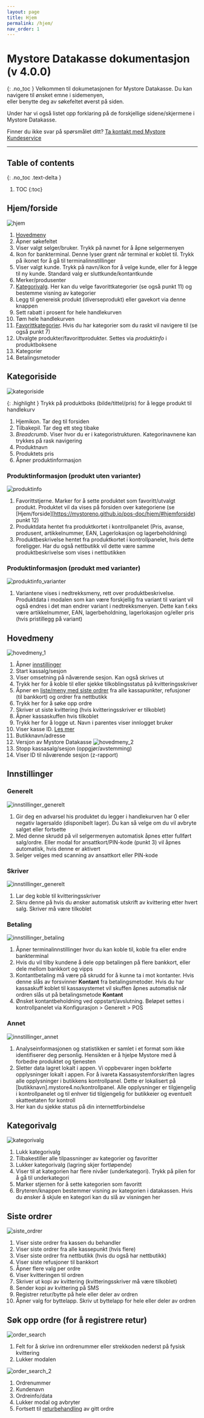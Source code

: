 ```yaml
---
layout: page
title: Hjem
permalink: /hjem/
nav_order: 1
---
```


# Mystore Datakasse dokumentasjon (v 4.0.0)
{: .no_toc }
Velkommen til dokumetasjonen for Mystore Datakasse. Du kan navigere til ønsket emne i sidemenyen,<br> eller benytte deg av søkefeltet øverst på siden. 

Under har vi også listet opp forklaring på de forskjellige sidene/skjermene i Mystore Datakasse.

Finner du ikke svar på spørsmålet ditt? [Ta kontakt med Mystore Kundeservice](https://www.mystore.no/kontakt-oss) 

--- 

## Table of contents
{: .no_toc .text-delta }

1. TOC
{:toc}

## Hjem/forside
![hjem](/pos-doc/assets/images/dokumentasjon_index_page.jpg)

1. [Hovedmeny](https://mystoreno.github.io/pos-doc/hjem/#h)
2. Åpner søkefeltet
3. Viser valgt selger/bruker. Trykk på navnet for å åpne selgermenyen
4. Ikon for bankterminal. Denne lyser grønt når terminal er koblet til. Trykk på ikonet for å gå til terminalinnstillinger
5. Viser valgt kunde. Trykk på navn/ikon for å velge kunde, eller for å legge til ny kunde. Standard valg er sluttkunde/kontantkunde
6. Merker/produsenter
7. [Kategorivalg](https://mystoreno.github.io/pos-doc/hjem/#kategorivalg). Her kan du velge favorittkategorier (se også punkt 11) og bestemme visning av kategorier
8. Legg til genereisk produkt (diverseprodukt) eller gavekort via denne knappen
9. Sett rabatt i prosent for hele handlekurven
10. Tøm hele handlekurven
11. [Favorittkategorier](https://mystoreno.github.io/pos-doc/hjem/#kategorivalg). Hvis du har kategorier som du raskt vil navigere til (se også punkt 7)
12. Utvalgte produkter/favorittprodukter. Settes via _produktinfo_ i produktboksene
13. Kategorier
14. Betalingsmetoder

## Kategoriside
![kategoriside](/pos-doc/assets/images/dokumentasjon_kategori.jpg)

{: .highlight }
Trykk på produktboks (bilde/tittel/pris) for å legge produkt til handlekurv

1. Hjemikon. Tar deg til forsiden
2. Tilbakepil. Tar deg ett steg tibake
3. _Breadcrumb_. Viser hvor du er i kategoristrukturen. Kategorinavnene kan trykkes på rask navigering
4. Produktnavn
5. Produktets pris
6. Åpner produktinformasjon

### Produktinformasjon (produkt uten varianter)
![produktinfo](/pos-doc/assets/images/dokumentasjon_produktinfo.jpg)

1. Favorittstjerne. Marker for å sette produktet som favoritt/utvalgt produkt. Produktet vil da vises på forsiden over kategoriene (se [Hjem/forside][https://mystoreno.github.io/pos-doc/hjem/#hjemforside) punkt 12)
2. Produktdata hentet fra produktkortet i kontrollpanelet (Pris, avanse, produsent, artikkelnummer, EAN, Lagerlokasjon og lagerbeholdning)
3. Produktbeskrivelse hentet fra produktkortet i kontrollpanelet, hvis dette foreligger. Har du også nettbutikk vil dette være samme produktbeskrivelse som vises i nettbutikken

### Produktinformasjon (produkt med varianter)
![produktinfo_varianter](/pos-doc/assets/images/dokumentasjon_produktinfo_variant.jpg)

1. Variantene vises i nedtrekksmeny, rett over produktbeskrivelse. Produktdata i modalen som kan være forskjellig fra variant til variant vil også endres i det man endrer variant i nedtrekksmenyen. Dette kan f.eks være artikkelnummer, EAN, lagerbeholdning, lagerlokasjon og/eller pris (hvis pristillegg på variant) 

## Hovedmeny
![hovedmeny_1](/pos-doc/assets/images/dokumentasjon_hovedmeny_1.jpg)

1. Åpner [innstillinger](https://mystoreno.github.io/pos-doc/hjem/#innstillinger)
2. Start kassalg/sesjon
3. Viser omsetning på nåværende sesjon. Kan også skrives ut
4. Trykk her for å koble til eller sjekke tilkoblingsstatus på kvitteringsskriver 
5. Åpner en [liste/meny med siste ordrer](https://mystoreno.github.io/pos-doc/hjem/#siste-ordrer) fra alle kassapunkter, refusjoner (til bankkort) og ordrer fra nettbutikk
6. Trykk her for å søke opp ordre
7. Skriver ut siste kvittering (hvis kvitteringsskriver er tilkoblet)
8. Åpner kassaskuffen hvis tilkoblet
9. Trykk her for å logge ut. Navn i parentes viser innlogget bruker
10. Viser kasse ID. [Les mer](https://mystoreno.github.io/pos-doc/kom-i-gang/kassapunkter/)
11. Butikknavn/adresse
12. Versjon av Mystore Datakasse
![hovedmeny_2](/pos-doc/assets/images/dokumentasjon_hovedmeny_2.jpg)
13. Stopp kassasalg/sesjon (oppgjør/avstemming)
14. Viser ID til nåværende sesjon (z-rapport)

## Innstillinger
### Generelt
![innstillinger_generelt](/pos-doc/assets/images/dokumentasjon_innstilinger_generelt.jpg)

1. Gir deg en advarsel his produktet du legger i handlekurven har 0 eller
negativ lagersaldo (disponibelt lager). Du kan så velge om du vil avbryte salget eller fortsette 
2. Med denne skrudd på vil selgermenyen automatisk åpnes etter fullført salg/ordre. Eller modal for ansattkort/PIN-kode (punkt 3) vil åpnes automatisk, hvis denne er aktivert
3. Selger velges med scanning av ansattkort eller PIN-kode

### Skriver
![innstillinger_generelt](/pos-doc/assets/images/dokumentasjon_innstilinger_skriver.jpg)

1. Lar deg koble til kvitteringsskriver
2. Skru denne på hvis du ønsker automatisk utskrift av kvittering etter hvert salg. Skriver må være tilkoblet

### Betaling
![innstillinger_betaling](/pos-doc/assets/images/dokumentasjon_innstilinger_betaling.jpg)

1. Åpner terminalinnstillinger hvor du kan koble til, koble fra eller endre bankterminal
2. Hvis du vil tilby kundene å dele opp betalingen på flere bankkort, eller dele mellom bankkort og vipps 
3. Kontantbetaling må være på skrudd for å kunne ta i mot kontanter. Hvis denne slås av forsvinner **Kontant** fra betalingsmetoder. Hvis du har kassaskuff koblet til kassasystemet vil skuffen åpnes automatisk når ordren slås ut på betalingsmetode **Kontant**
4. Ønsket kontantbeholdning ved oppstart/avslutning. Beløpet settes i kontrollpanelet via Konfigurasjon > Generelt > POS

### Annet
![innstillinger_annet](/pos-doc/assets/images/dokumentasjon_innstilinger_annet.jpg)

1. Analyseinformasjonen og statistikken er samlet i et format som ikke identifiserer deg personlig. Hensikten er å hjelpe Mystore med å forbedre produktet og tjenesten
2. Sletter data lagret lokalt i appen. Vi oppbevarer ingen bokførte opplysninger lokalt i appen. For å ivareta Kassasystemforskriften lagres alle opplysninger i butikkens kontrollpanel. Dette er lokalisert på [butikknavn].mystore4.no/kontrollpanel. Alle opplysninger er tilgjengelig i kontrollpanelet og til enhver tid tilgjengelig for butikkeier og eventuelt skatteetaten for kontroll
3. Her kan du sjekke status på din internettforbindelse

## Kategorivalg
![kategorivalg](/pos-doc/assets/images/dokumentasjon_kategorivalg.jpg)

1. Lukk kategorivalg
2. Tilbakestiller alle tilpassninger av kategorier og favoritter
3. Lukker kategorivalg (lagring skjer fortløpende)
4. Viser til at kategorien har flere nivåer (underkategori). Trykk på pilen for å gå til underkategori
5. Marker stjernen for å sette kategorien som favoritt
6. Bryteren/knappen bestemmer visning av kategorien i datakassen. Hvis du ønsker å skjule en kategori kan du slå av visningen her 

## Siste ordrer
![siste_ordrer](/pos-doc/assets/images/dokumentasjon_ordrer.jpg)

1. Viser siste ordrer fra kassen du behandler
2. Viser siste ordrer fra alle kassepunkt (hvis flere)
3. Viser siste ordrer fra nettbutikk (hvis du også har nettbutikk)
4. Viser siste refusjoner til bankkort
5. Åpner flere valg per ordre
6. Viser kvitteringen til ordren
7. Skriver ut kopi av kvittering (kvitteringsskriver må være tilkoblet)
8. Sender kopi av kvittering på SMS
9. Registrer retur/bytte på hele eller deler av ordren
10. Åpner valg for byttelapp. Skriv ut byttelapp for hele eller deler av ordren

## Søk opp ordre (for å registrere retur)
![order_search](/pos-doc/assets/images/dokumentasjon_search_ordrer.jpg)

1. Felt for å skrive inn ordrenummer eller strekkoden nederst på fysisk kvittering
2. Lukker modalen

![order_search_2](/pos-doc/assets/images/dokumentasjon_search_ordrer_2.jpg)

1. Ordrenummer
2. Kundenavn
3. Ordreinfo/data
4. Lukker modal og avbryter
5. Fortsett til [returbehandling](https://mystoreno.github.io/pos-doc/retur-bytte-reklamasjon/) av gitt ordre
















